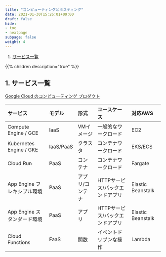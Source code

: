 ```yaml
---
title: "コンピューティングとホスティング"
date: 2021-01-30T15:26:01+09:00
draft: false
hide:
- toc
- nextpage
subpage: false
weight: 4
---
```


1. [サービス一覧](#1-サービス一覧)

{{% children description="true"   %}}

<!--more-->

## 1. サービス一覧

[Google Cloud のコンピューティング プロダクト](https://cloud.google.com/products/compute)

|サービス|モデル|形式|ユースケース|対応AWS|
|:---|:---|:---|:---|:---|
|Compute Engine / GCE|IaaS|VMイメージ|一般的なワークロード|EC2|
|Kubernetes Engine / GKE|IaaS/PaaS|クラスタ|コンテナワークロード|EKS/ECS|
|Cloud Run|PaaS|コンテナ|コンテナワークロード|Fargate|
|App Engine フレキシブル環境|PaaS|アプリ/コンテナ|HTTPサービス/バックエンドアプリ|Elastic Beanstalk|
|App Engine スタンダード環境|PaaS|アプリ|HTTPサービス/バックエンドアプリ|Elastic Beanstalk|
|Cloud Functions|FaaS|関数|イベントドリブンな操作|Lambda|



